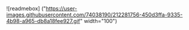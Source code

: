![readmebox] ("https://user-images.githubusercontent.com/74038190/212281756-450d3ffa-9335-4b98-a965-db8a18fee927.gif" width="100")
